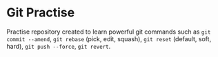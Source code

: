 # Git Practise

Practise repository created to learn powerful git commands such as `git commit --amend`, `git rebase` (pick, edit, squash), `git reset` (default, soft, hard), `git push --force`, `git revert`.
